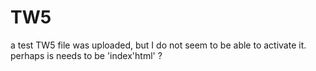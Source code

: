 # TW5
a test TW5 file was uploaded, but I do not seem to be able to activate it.
perhaps is needs to be 'index'html' ?
